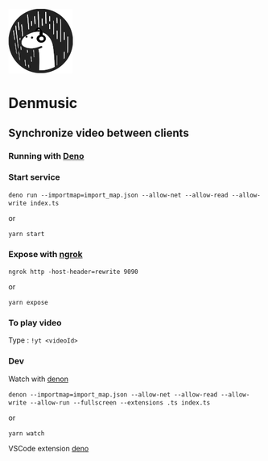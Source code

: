 ![](https://raw.githubusercontent.com/jlaloi/denmusic/master/public/favicon.png)

# Denmusic

## Synchronize video between clients

### Running with [Deno](https://deno.land)

### Start service

```
deno run --importmap=import_map.json --allow-net --allow-read --allow-write index.ts
```

or

```
yarn start
```

### Expose with [ngrok](https://ngrok.com/)

```
ngrok http -host-header=rewrite 9090
```

or

```
yarn expose
```

### To play video

Type : `!yt <videoId>`

### Dev

Watch with [denon](https://deno.land/x/denon/)

```
denon --importmap=import_map.json --allow-net --allow-read --allow-write --allow-run --fullscreen --extensions .ts index.ts
```

or

```
yarn watch
```

 VSCode extension [deno](https://marketplace.visualstudio.com/items?itemName=axetroy.vscode-deno)
